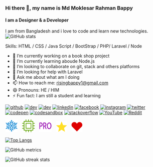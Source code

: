 ### Hi there 👋, my name is Md Moklesar Rahman Bappy
#### I am a Designer & a Developer
I am from Bangladesh and i love to code and learn new technologies.
![GitHub stats](https://github-readme-stats.vercel.app/api?username=Md-Moklesar-Rahman-Bappy&show_icons=true)

Skills: HTML / CSS / Java Script / BootStrap / PHP/ Laravel / Node

- 🔭 I’m currently working on a book shop project 
- 🌱 I’m currently learning aboude Node.js 
- 👯 I’m looking to collaborate on git, stack and others platforms 
- 🤔 I’m looking for help with Laravel 
- 💬 Ask me about what am I doing 
- 📫 How to reach me: risingbappy1@gmail.com 
- 😄 Pronouns: HE / HIM 
- ⚡ Fun fact: I am still a student and learning  


[<img src='https://cdn.jsdelivr.net/npm/simple-icons@3.0.1/icons/github.svg' alt='github' height='40'>](https://github.com/Md-Moklesar-Rahman-Bappy)  [<img src='https://cdn.jsdelivr.net/npm/simple-icons@3.0.1/icons/dev-dot-to.svg' alt='dev' height='40'>](https://dev.to/mdmoklesarrahmanbappy)  [<img src='https://cdn.jsdelivr.net/npm/simple-icons@3.0.1/icons/hashnode.svg' alt='dev' height='40'>](https://hashnode.com/@mdmoklesarrahmanbapp)  [<img src='https://cdn.jsdelivr.net/npm/simple-icons@3.0.1/icons/linkedin.svg' alt='linkedin' height='40'>](https://www.linkedin.com/in/mrbappy/)  [<img src='https://cdn.jsdelivr.net/npm/simple-icons@3.0.1/icons/facebook.svg' alt='facebook' height='40'>](https://www.facebook.com/mr.bappy2)  [<img src='https://cdn.jsdelivr.net/npm/simple-icons@3.0.1/icons/instagram.svg' alt='instagram' height='40'>](https://www.instagram.com/mr.bappy2/)  [<img src='https://cdn.jsdelivr.net/npm/simple-icons@3.0.1/icons/twitter.svg' alt='twitter' height='40'>](https://twitter.com/mr_bappy2)  [<img src='https://cdn.jsdelivr.net/npm/simple-icons@3.0.1/icons/codepen.svg' alt='codepen' height='40'>](https://codepen.io/rising-bappy)  [<img src='https://cdn.jsdelivr.net/npm/simple-icons@3.0.1/icons/codesandbox.svg' alt='codesandbox' height='40'>](https://codesandbox.io/u/Md-Moklesar-Rahman-Bappy)  [<img src='https://cdn.jsdelivr.net/npm/simple-icons@3.0.1/icons/stackoverflow.svg' alt='stackoverflow' height='40'>](https://stackoverflow.com/users/10829351/md-moklasar-rahman-bappy)  [<img src='https://cdn.jsdelivr.net/npm/simple-icons@3.0.1/icons/youtube.svg' alt='YouTube' height='40'>](https://www.youtube.com/channel/UC2ow8WBFyBhq03OO_l2qq5Q)  [<img src='https://cdn.jsdelivr.net/npm/simple-icons@3.0.1/icons/reddit.svg' alt='Reddit' height='40'>](https://www.reddit.com/user/mrbappy2)  

<a href='https://archiveprogram.github.com/'><img src='https://raw.githubusercontent.com/acervenky/animated-github-badges/master/assets/acbadge.gif' width='40' height='40'></a> <a href='https://docs.github.com/en/developers'><img src='https://raw.githubusercontent.com/acervenky/animated-github-badges/master/assets/devbadge.gif' width='40' height='40'></a> <a href='https://github.com/pricing'><img src='https://raw.githubusercontent.com/acervenky/animated-github-badges/master/assets/pro.gif' width='40' height='40'></a> <a href='https://stars.github.com/'><img src='https://raw.githubusercontent.com/acervenky/animated-github-badges/master/assets/starbadge.gif' width='35' height='35'></a> <a href='https://docs.github.com/en/github/supporting-the-open-source-community-with-github-sponsors'><img src='https://raw.githubusercontent.com/acervenky/animated-github-badges/master/assets/sponsorbadge.gif' width='35' height='35'></a> 

[![Top Langs](https://github-readme-stats.vercel.app/api/top-langs/?username=Md-Moklesar-Rahman-Bappy)](https://github.com/anuraghazra/github-readme-stats)

![GitHub metrics](https://metrics.lecoq.io/Md-Moklesar-Rahman-Bappy)  

![GitHub streak stats](https://github-readme-streak-stats.herokuapp.com/?user=Md-Moklesar-Rahman-Bappy)  

